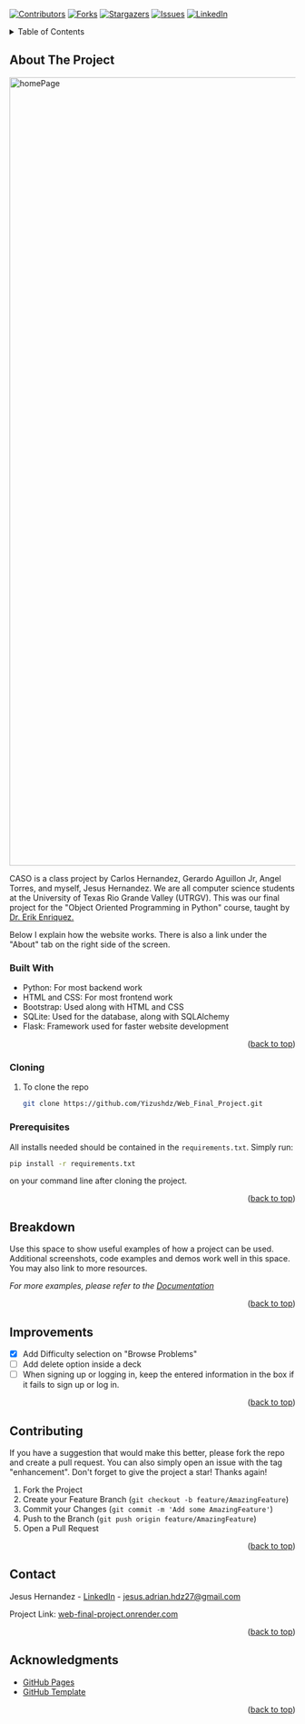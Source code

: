 <!-- Improved compatibility of back to top link: See: https://github.com/othneildrew/Best-README-Template/pull/73 -->
<a name="readme-top"></a>

[![Contributors][contributors-shield]][contributors-url]
[![Forks][forks-shield]][forks-url]
[![Stargazers][stars-shield]][stars-url]
[![Issues][issues-shield]][issues-url]
[![LinkedIn][linkedin-shield]][linkedin-url]
<!-- [![MIT License][license-shield]][license-url] -->

<!-- TABLE OF CONTENTS -->
<details>
  <summary>Table of Contents</summary>
  <ol>
    <li>
      <a href="#about-the-project">About The Project</a>
      <ul>
        <li><a href="#built-with">Built With</a></li>
      </ul>
    </li>
    <li>
      <ul>
        <li><a href="#installation">Installation</a></li>
        <li><a href="#prerequisites">Prerequisites</a></li>
      </ul>
    </li>
    <li><a href="#Breakdown">Breakdown</a></li>
    <li><a href="#Improvements">Improvements</a></li>
    <li><a href="#contributing">Contributing</a></li>
    <li><a href="#contact">Contact</a></li>
    <li><a href="#acknowledgments">Acknowledgments</a></li>
  </ol>
</details>



<!-- ABOUT THE PROJECT -->
## About The Project

<img width="1388" alt="homePage" src="https://github.com/Yizushdz/Web_Final_Project/assets/112721132/5551f4d4-fb95-4921-94a7-7c58b95aeb12">

CASO is a class project by Carlos Hernandez, Gerardo Aguillon Jr, Angel Torres, and myself, Jesus Hernandez. We are all computer science students at the University of Texas Rio Grande Valley (UTRGV). This was our final project for the "Object Oriented Programming in Python" course, taught by [Dr. Erik Enriquez.](https://www.linkedin.com/in/erik-enriquez/)

Below I explain how the website works. There is also a link under the "About" tab on the right side of the screen.



### Built With

* Python: For most backend work
* HTML and CSS: For most frontend work
* Bootstrap: Used along with HTML and CSS
* SQLite: Used for the database, along with SQLAlchemy
* Flask: Framework used for faster website development

<p align="right">(<a href="#readme-top">back to top</a>)</p>



### Cloning

1. To clone the repo
   ```sh
   git clone https://github.com/Yizushdz/Web_Final_Project.git
   ```



### Prerequisites

All installs needed should be contained in the `requirements.txt`. Simply run:
  ```sh
  pip install -r requirements.txt
  ```
on your command line after cloning the project.

<p align="right">(<a href="#readme-top">back to top</a>)</p>



<!-- USAGE EXAMPLES -->
## Breakdown

Use this space to show useful examples of how a project can be used. Additional screenshots, code examples and demos work well in this space. You may also link to more resources.

_For more examples, please refer to the [Documentation](https://example.com)_

<p align="right">(<a href="#readme-top">back to top</a>)</p>



<!-- ROADMAP -->
## Improvements

- [x] Add Difficulty selection on "Browse Problems"
- [ ] Add delete option inside a deck
- [ ] When signing up or logging in, keep the entered information in the box if it fails to sign up or log in.

<p align="right">(<a href="#readme-top">back to top</a>)</p>



<!-- CONTRIBUTING -->
## Contributing

If you have a suggestion that would make this better, please fork the repo and create a pull request. You can also simply open an issue with the tag "enhancement".
Don't forget to give the project a star! Thanks again!

1. Fork the Project
2. Create your Feature Branch (`git checkout -b feature/AmazingFeature`)
3. Commit your Changes (`git commit -m 'Add some AmazingFeature'`)
4. Push to the Branch (`git push origin feature/AmazingFeature`)
5. Open a Pull Request

<p align="right">(<a href="#readme-top">back to top</a>)</p>



<!-- CONTACT -->
## Contact

Jesus Hernandez - [LinkedIn](https://www.linkedin.com/in/jesus-hernandez-55a860210/) - jesus.adrian.hdz27@gmail.com

Project Link: [web-final-project.onrender.com](web-final-project.onrender.com)

<p align="right">(<a href="#readme-top">back to top</a>)</p>



<!-- ACKNOWLEDGMENTS -->
## Acknowledgments

* [GitHub Pages](https://pages.github.com)
* [GitHub Template](https://github.com/othneildrew/Best-README-Template)

<p align="right">(<a href="#readme-top">back to top</a>)</p>



<!-- MARKDOWN LINKS & IMAGES -->
<!-- https://www.markdownguide.org/basic-syntax/#reference-style-links -->
[contributors-shield]: https://img.shields.io/github/contributors/othneildrew/Best-README-Template.svg?style=for-the-badge
[contributors-url]: https://github.com/Yizushdz/Web_Final_Project/graphs/contributors
[forks-shield]: https://img.shields.io/github/forks/othneildrew/Best-README-Template.svg?style=for-the-badge
[forks-url]: https://github.com/Yizushdz/Web_Final_Project/network/members
[stars-shield]: https://img.shields.io/github/stars/othneildrew/Best-README-Template.svg?style=for-the-badge
[stars-url]: https://github.com/Yizushdz/Web_Final_Project/stargazers
[issues-shield]: https://img.shields.io/github/issues/othneildrew/Best-README-Template.svg?style=for-the-badge
[issues-url]: https://github.com/Yizushdz/Web_Final_Project/issues
<!-- [license-shield]: https://img.shields.io/github/license/othneildrew/Best-README-Template.svg?style=for-the-badge
[license-url]: https://github.com/othneildrew/Best-README-Template/blob/master/LICENSE.txt -->
[linkedin-shield]: https://img.shields.io/badge/-LinkedIn-black.svg?style=for-the-badge&logo=linkedin&colorB=555
[linkedin-url]: https://www.linkedin.com/in/jesus-hernandez-55a860210/

<!--
To query entries from database:
- User.query.filter_by(id=1)
- User.query.all()

To delete records:
- db.session.delete(User.query.get(1)) // gets user of id=1
Must commit changes to take place: db.session.commit()
-->
